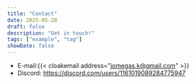 ```yaml
---
title: "Contact"
date: 2025-05-28
draft: false
description: "Get in touch!"
tags: ["example", "tag"]
showDate: false
---
```


- E-mail:{{< cloakemail address="jomegas.k@gmail.com" >}}
- Discord: https://discord.com/users/1161019089284775947
